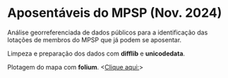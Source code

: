 # Aposentáveis do MPSP (Nov. 2024)

Análise georreferenciada de dados públicos para a identificação das lotações de membros do MPSP que já podem se aposentar.

Limpeza e preparação dos dados com **difflib** e **unicodedata**.

Plotagem do mapa com **folium**. <[Clique aqui:](https://jespimentel.github.io/aposentaveis/)>
